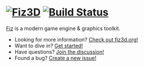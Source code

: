 # [![Fiz3D](http://fiz3d.org/static/media/logo_nopad_101x48.png)](https://fiz3d.org) [![Build Status](https://travis-ci.org/fiz3d/fiz.svg?branch=master)](https://travis-ci.org/fiz3d/fiz) 

[Fiz](https://fiz3d.org) is a modern game engine & graphics toolkit.

  - Looking for more information? [Check out fiz3d.org!](https://fiz3d.org)
  - Want to dive in? [Get started!](https://fiz3d.org/docs)
  - Have questions? [Join the discussion!](https://fiz3d.org/slack)
  - Found a bug? [Create a new issue!](https://github.com/fiz3d/fiz/issues/new)
